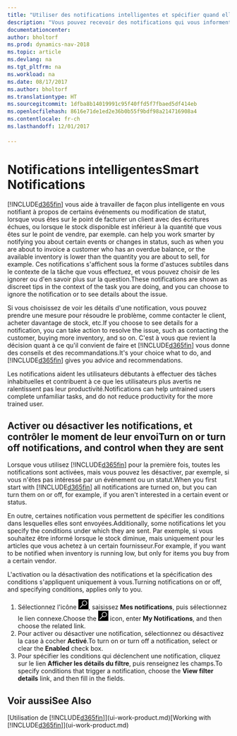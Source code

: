 ```yaml
---
title: "Utiliser des notifications intelligentes et spécifier quand elles doivent s'afficher"
description: "Vous pouvez recevoir des notifications qui vous informent sur les modifications de statut ou les événements, par exemple, un solde échu ou un stock bas."
documentationcenter: 
author: bholtorf
ms.prod: dynamics-nav-2018
ms.topic: article
ms.devlang: na
ms.tgt_pltfrm: na
ms.workload: na
ms.date: 08/17/2017
ms.author: bholtorf
ms.translationtype: HT
ms.sourcegitcommit: 1dfba8b14019991c95f40ffd5f7fbaed5df414eb
ms.openlocfilehash: 8616e71de1ed2e36b0b55f9bdf98a214716908a4
ms.contentlocale: fr-ch
ms.lasthandoff: 12/01/2017

---
```

# <a name="smart-notifications"></a><span data-ttu-id="3e3f6-103">Notifications intelligentes</span><span class="sxs-lookup"><span data-stu-id="3e3f6-103">Smart Notifications</span></span>
[!INCLUDE[d365fin](includes/d365fin_md.md)]<span data-ttu-id="3e3f6-104"> vous aide à travailler de façon plus intelligente en vous notifiant à propos de certains événements ou modification de statut, lorsque vous êtes sur le point de facturer un client avec des écritures échues, ou lorsque le stock disponible est inférieur à la quantité que vous êtes sur le point de vendre, par exemple.</span><span class="sxs-lookup"><span data-stu-id="3e3f6-104"> can help you work smarter by notifying you about certain events or changes in status, such as when you are about to invoice a customer who has an overdue balance, or the available inventory is lower than the quantity you are about to sell, for example.</span></span> <span data-ttu-id="3e3f6-105">Ces notifications s'affichent sous la forme d'astuces subtiles dans le contexte de la tâche que vous effectuez, et vous pouvez choisir de les ignorer ou d'en savoir plus sur la question.</span><span class="sxs-lookup"><span data-stu-id="3e3f6-105">These notifications are shown as discreet tips in the context of the task you are doing, and you can choose to ignore the notification or to see details about the issue.</span></span>  

<span data-ttu-id="3e3f6-106">Si vous choisissez de voir les détails d'une notification, vous pouvez prendre une mesure pour résoudre le problème, comme contacter le client, acheter davantage de stock, etc.</span><span class="sxs-lookup"><span data-stu-id="3e3f6-106">If you choose to see details for a notification, you can take action to resolve the issue, such as contacting the customer, buying more inventory, and so on.</span></span> <span data-ttu-id="3e3f6-107">C'est à vous que revient la décision quant à ce qu'il convient de faire et [!INCLUDE[d365fin](includes/d365fin_md.md)] vous donne des conseils et des recommandations.</span><span class="sxs-lookup"><span data-stu-id="3e3f6-107">It's your choice what to do, and [!INCLUDE[d365fin](includes/d365fin_md.md)] gives you advice and recommendations.</span></span>  

<span data-ttu-id="3e3f6-108">Les notifications aident les utilisateurs débutants à effectuer des tâches inhabituelles et contribuent à ce que les utilisateurs plus avertis ne ralentissent pas leur productivité.</span><span class="sxs-lookup"><span data-stu-id="3e3f6-108">Notifications can help untrained users complete unfamiliar tasks, and do not reduce productivity for the more trained user.</span></span>  

## <a name="turn-on-or-turn-off-notifications-and-control-when-they-are-sent"></a><span data-ttu-id="3e3f6-109">Activer ou désactiver les notifications, et contrôler le moment de leur envoi</span><span class="sxs-lookup"><span data-stu-id="3e3f6-109">Turn on or turn off notifications, and control when they are sent</span></span>
<span data-ttu-id="3e3f6-110">Lorsque vous utilisez [!INCLUDE[d365fin](includes/d365fin_md.md)] pour la première fois, toutes les notifications sont activées, mais vous pouvez les désactiver, par exemple, si vous n'êtes pas intéressé par un événement ou un statut.</span><span class="sxs-lookup"><span data-stu-id="3e3f6-110">When you first start with [!INCLUDE[d365fin](includes/d365fin_md.md)] all notifications are turned on, but you can turn them on or off, for example, if you aren't interested in a certain event or status.</span></span>  
  
<span data-ttu-id="3e3f6-111">En outre, certaines notification vous permettent de spécifier les conditions dans lesquelles elles sont envoyées.</span><span class="sxs-lookup"><span data-stu-id="3e3f6-111">Additionally, some notifications let you specify the conditions under which they are sent.</span></span> <span data-ttu-id="3e3f6-112">Par exemple, si vous souhaitez être informé lorsque le stock diminue, mais uniquement pour les articles que vous achetez à un certain fournisseur.</span><span class="sxs-lookup"><span data-stu-id="3e3f6-112">For example, if you want to be notified when inventory is running low, but only for items you buy from a certain vendor.</span></span>  
  
<span data-ttu-id="3e3f6-113">L'activation ou la désactivation des notifications et la spécification des conditions s'appliquent uniquement à vous.</span><span class="sxs-lookup"><span data-stu-id="3e3f6-113">Turning notifications on or off, and specifying conditions, applies only to you.</span></span>  

1. <span data-ttu-id="3e3f6-114">Sélectionnez l'icône ![Page ou état pour la recherche](media/ui-search/search_small.png "Page ou état pour la recherche"), saisissez **Mes notifications**, puis sélectionnez le lien connexe.</span><span class="sxs-lookup"><span data-stu-id="3e3f6-114">Choose the ![Search for Page or Report](media/ui-search/search_small.png "Search for Page or Report icon") icon, enter **My Notifications**, and then choose the related link.</span></span>
2. <span data-ttu-id="3e3f6-115">Pour activer ou désactiver une notification, sélectionnez ou désactivez la case à cocher **Activé**.</span><span class="sxs-lookup"><span data-stu-id="3e3f6-115">To turn on or turn off a notification, select or clear the **Enabled** check box.</span></span>
3. <span data-ttu-id="3e3f6-116">Pour spécifier les conditions qui déclenchent une notification, cliquez sur le lien **Afficher les détails du filtre**, puis renseignez les champs.</span><span class="sxs-lookup"><span data-stu-id="3e3f6-116">To specify conditions that trigger a notification, choose the **View filter details** link, and then fill in the fields.</span></span>  

## <a name="see-also"></a><span data-ttu-id="3e3f6-117">Voir aussi</span><span class="sxs-lookup"><span data-stu-id="3e3f6-117">See Also</span></span>
<span data-ttu-id="3e3f6-118">[Utilisation de [!INCLUDE[d365fin](includes/d365fin_md.md)]](ui-work-product.md)</span><span class="sxs-lookup"><span data-stu-id="3e3f6-118">[Working with [!INCLUDE[d365fin](includes/d365fin_md.md)]](ui-work-product.md)</span></span>

